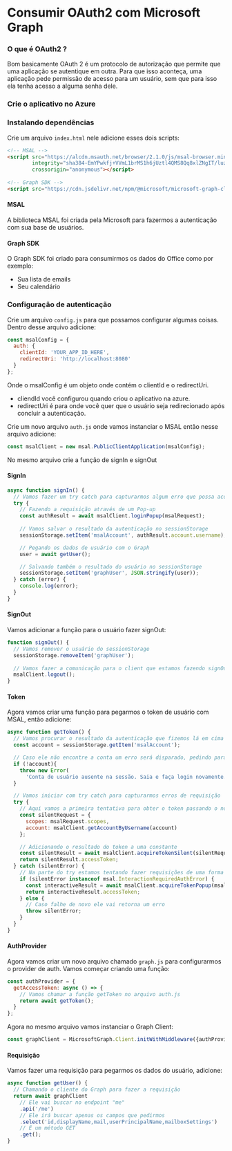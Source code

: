 # Consumir OAuth2 com Microsoft Graph

### O que é OAuth2 ? 

Bom basicamente OAuth 2 é um protocolo de autorização que permite que uma aplicação se autentique em outra. Para que isso aconteça, uma aplicação pede permissão de acesso para um usuário, sem que para isso ela tenha acesso a alguma senha dele.

### Crie o aplicativo no Azure


### Instalando dependências

Crie um arquivo `index.html` nele adicione esses dois scripts:

```html
<!-- MSAL -->
<script src="https://alcdn.msauth.net/browser/2.1.0/js/msal-browser.min.js"
        integrity="sha384-EmYPwkfj+VVmL1brMS1h6jUztl4QMS8Qq8xlZNgIT/luzg7MAzDVrRa2JxbNmk/e"
        crossorigin="anonymous"></script>
  
<!-- Graph SDK -->
<script src="https://cdn.jsdelivr.net/npm/@microsoft/microsoft-graph-client/lib/graph-js-sdk.js"></script>  
```

#### MSAL

A biblioteca MSAL foi criada pela Microsoft para fazermos a autenticação com sua base de usuários.

#### Graph SDK

O Graph SDK foi criado para consumirmos os dados do Office como por exemplo:

* Sua lista de emails
* Seu calendário

### Configuração de autenticação

Crie um arquivo `config.js` para que possamos configurar algumas coisas. Dentro desse arquivo adicione:

```js
const msalConfig = {
  auth: {
    clientId: 'YOUR_APP_ID_HERE',
    redirectUri: 'http://localhost:8080'
  }
};
```

Onde o msalConfig é um objeto onde contém o clientId e o redirectUri.

* cliendId você configurou quando criou o aplicativo na azure.
* redirectUri é para onde você quer que o usuário seja redirecionado após concluir a autenticação.

Crie um novo arquivo `auth.js` onde vamos instanciar o MSAL então nesse arquivo adicione: 

```js
const msalClient = new msal.PublicClientApplication(msalConfig);
```

No mesmo arquivo crie a função de signIn e signOut

#### SignIn

```js
async function signIn() {
  // Vamos fazer um try catch para capturarmos algum erro que possa acontecer
  try {
    // Fazendo a requisição através de um Pop-up
    const authResult = await msalClient.loginPopup(msalRequest);
  
    // Vamos salvar o resultado da autenticação no sessionStorage 
    sessionStorage.setItem('msalAccount', authResult.account.username);

    // Pegando os dados de usuário com o Graph
    user = await getUser();

    // Salvando também o resultado do usuário no sessionStorage
    sessionStorage.setItem('graphUser', JSON.stringify(user));
  } catch (error) {
    console.log(error);
  }
}
```

#### SignOut

Vamos adicionar a função para o usuário fazer signOut:

```js
function signOut() {
  // Vamos remover o usuário do sessionStorage
  sessionStorage.removeItem('graphUser');
  
  // Vamos fazer a comunicação para o client que estamos fazendo signOut
  msalClient.logout();
}
```

#### Token

Agora vamos criar uma função para pegarmos o token de usuário com MSAL, então adicione:

```js
async function getToken() {
  // Vamos procurar o resultado da autenticação que fizemos lá em cima com a autenticação.
  const account = sessionStorage.getItem('msalAccount');

  // Caso ele não encontre a conta um erro será disparado, pedindo para refazer o login.
  if (!account){
    throw new Error(
      'Conta de usuário ausente na sessão. Saia e faça login novamente.');
  }

  // Vamos iniciar com try catch para capturarmos erros de requisição
  try {
    // Aqui vamos a primeira tentativa para obter o token passando o nome de usuário e o escopo 
    const silentRequest = {
      scopes: msalRequest.scopes,
      account: msalClient.getAccountByUsername(account)
    };

    // Adicionando o resultado do token a uma constante
    const silentResult = await msalClient.acquireTokenSilent(silentRequest);
    return silentResult.accessToken;
  } catch (silentError) {
    // Na parte do try estamos tentando fazer requisições de uma forma silenciosa caso elas falhem vamos tentar fazer de forma interativa.
    if (silentError instanceof msal.InteractionRequiredAuthError) {
      const interactiveResult = await msalClient.acquireTokenPopup(msalRequest);
      return interactiveResult.accessToken;
    } else {
      // Caso falhe de novo ele vai retorna um erro
      throw silentError;
    }
  }
}
```

#### AuthProvider

Agora vamos criar um novo arquivo chamado `graph.js` para configurarmos o provider de auth. Vamos começar criando uma função:

```js
const authProvider = {
  getAccessToken: async () => {
    // Vamos chamar a função getToken no arquivo auth.js
    return await getToken();
  }
};
```

Agora no mesmo arquivo vamos instanciar o Graph Client:

```js
const graphClient = MicrosoftGraph.Client.initWithMiddleware({authProvider});
```

#### Requisição

Vamos fazer uma requisição para pegarmos os dados do usuário, adicione:

```js
async function getUser() {
  // Chamando o cliente do Graph para fazer a requisição
  return await graphClient
    // Ele vai buscar no endpoint "me"
    .api('/me')
    // Ele irá buscar apenas os campos que pedirmos
    .select('id,displayName,mail,userPrincipalName,mailboxSettings')
    // É um método GET
    .get();
}
```